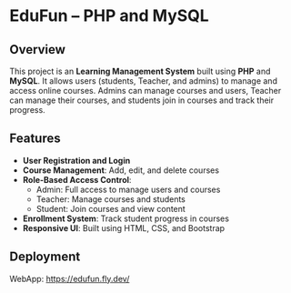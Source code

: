 # EduFun – PHP and MySQL

## Overview

This project is an **Learning Management System** built using **PHP** and **MySQL**. It allows users (students, Teacher, and admins) to manage and access online courses. Admins can manage courses and users, Teacher can manage their courses, and students join in courses and track their progress.

## Features

- **User Registration and Login**
- **Course Management**: Add, edit, and delete courses
- **Role-Based Access Control**:
  - Admin: Full access to manage users and courses
  - Teacher: Manage courses and students
  - Student: Join courses and view content
- **Enrollment System**: Track student progress in courses
- **Responsive UI**: Built using HTML, CSS, and Bootstrap

## Deployment

WebApp: https://edufun.fly.dev/
